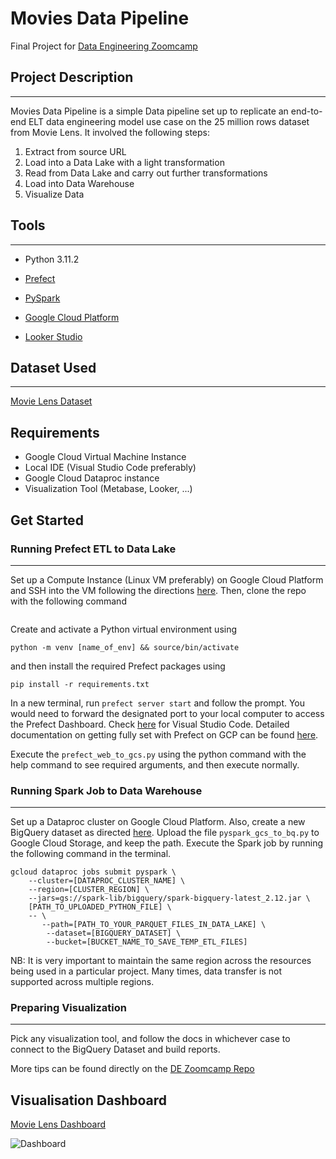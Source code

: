 # Movies Data Pipeline

Final Project for [Data Engineering Zoomcamp](https://github.com/DataTalksClub/data-engineering-zoomcamp)


## Project Description
-------------------------
Movies Data Pipeline is a simple Data pipeline set up to replicate an end-to-end ELT data engineering model use case on the 25 million rows dataset from Movie Lens. It involved the following steps:

1. Extract from source URL
2. Load into a Data Lake with a light transformation
3. Read from Data Lake and carry out further transformations
4. Load into Data Warehouse
5. Visualize Data


## Tools
---------------
* Python 3.11.2

* [Prefect](https://github.com/PrefectHQ)

* [PySpark](https://pypi.org/project/pyspark/)

* [Google Cloud Platform](https://console.cloud.google.com/)

* [Looker Studio](https://lookerstudio.google.com/)

## Dataset Used
----------------------
[Movie Lens Dataset](https://grouplens.org/datasets/movielens/)


## Requirements

* Google Cloud Virtual Machine Instance
* Local IDE (Visual Studio Code preferably)
* Google Cloud Dataproc instance
* Visualization Tool (Metabase, Looker, ...)


## Get Started

### Running Prefect ETL to Data Lake
-----------------------
Set up a Compute Instance (Linux VM preferably) on Google Cloud Platform and SSH into the VM following the directions [here](https://docs.bitnami.com/google/faq/get-started/connect-ssh/#:~:text=Log%20in%20to%20the%20Google,the%20%E2%80%9CSSH%20Keys%E2%80%9D%20field.t). Then, clone the repo with the following command

```git clone https://github.com/leonardokhorliey/movies-data-pipeline && cd movies-data-pipeline
```

Create and activate a Python virtual environment using 

`python -m venv [name_of_env] && source/bin/activate`

and then install the required Prefect packages using 

`pip install -r requirements.txt`

In a new terminal, run `prefect server start` and follow the prompt. You would need to forward the designated port to your local computer to access the Prefect Dashboard. Check [here](https://code.visualstudio.com/docs/remote/ssh) for Visual Studio Code. Detailed documentation on getting fully set with Prefect on GCP can be found [here](https://prefecthq.github.io/prefect-gcp/).

Execute the `prefect_web_to_gcs.py` using the python command with the help command to see required arguments, and then execute normally.


### Running Spark Job to Data Warehouse
--------------------------
Set up a Dataproc cluster on Google Cloud Platform. Also, create a new BigQuery dataset as directed [here](https://cloud.google.com/bigquery/docs/datasets#console). Upload the file `pyspark_gcs_to_bq.py` to Google Cloud Storage, and keep the path. Execute the Spark job by running the following command in the terminal.

```
gcloud dataproc jobs submit pyspark \
    --cluster=[DATAPROC_CLUSTER_NAME] \
    --region=[CLUSTER_REGION] \
    --jars=gs://spark-lib/bigquery/spark-bigquery-latest_2.12.jar \
    [PATH_TO_UPLOADED_PYTHON_FILE] \
    -- \
       --path=[PATH_TO_YOUR_PARQUET_FILES_IN_DATA_LAKE] \
        --dataset=[BIGQUERY_DATASET] \
        --bucket=[BUCKET_NAME_TO_SAVE_TEMP_ETL_FILES]
```

NB: It is very important to maintain the same region across the resources being used in a particular project. Many times, data transfer is not supported across multiple regions.


### Preparing Visualization
---------------------------

Pick any visualization tool, and follow the docs in whichever case to connect to the BigQuery Dataset and build reports.


More tips can be found directly on the [DE Zoomcamp Repo](https://github.com/DataTalksClub/data-engineering-zoomcamp)



## Visualisation Dashboard

[Movie Lens Dashboard](https://lookerstudio.google.com/reporting/18660276-6a62-4e2b-b35e-f819ba2a7402)

![](https://drive.google.com/file/d/1LnHk3PCcX50qIQKdVBZ5I9_iEIgzv-UV/view?usp=sharing "Dashboard")













